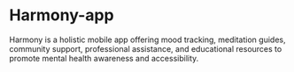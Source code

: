 # Harmony-app
Harmony is a holistic mobile app offering mood tracking, meditation guides, community support, professional assistance, and educational resources to promote mental health awareness and accessibility.

